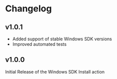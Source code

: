 # Changelog

## v1.0.1

- Added support of stable Windows SDK versions
- Improved automated tests

## v1.0.0

Initial Release of the Windows SDK Install action